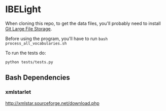 # IBELight

When cloning this repo, to get the data files, you'll probably need to install [Git Large File Storage](https://git-lfs.github.com/).

Before using the program, you'll have to run `bash process_all_vocabularies.sh`

To run the tests do:

`python tests/tests.py`

## Bash Dependencies

### xmlstarlet

http://xmlstar.sourceforge.net/download.php
